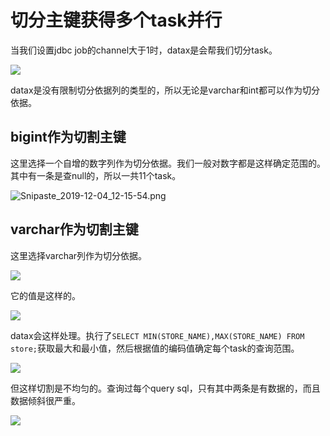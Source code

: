 # 切分主键获得多个task并行

当我们设置jdbc job的channel大于1时，datax是会帮我们切分task。

![](https://i.loli.net/2019/12/04/2zECpQw7BTUD1x4.png)

datax是没有限制切分依据列的类型的，所以无论是varchar和int都可以作为切分依据。

## bigint作为切割主键

这里选择一个自增的数字列作为切分依据。我们一般对数字都是这样确定范围的。其中有一条是查null的，所以一共11个task。

![Snipaste_2019-12-04_12-15-54.png](https://i.loli.net/2019/12/04/4GtYAyQN37SV6a9.png)



## varchar作为切割主键

这里选择varchar列作为切分依据。

![](https://i.loli.net/2019/12/04/nrY9RLot8SUklXA.png)

它的值是这样的。

![](https://i.loli.net/2019/12/04/V2SQPHxgkcibm1s.png)

datax会这样处理。执行了`SELECT MIN(STORE_NAME),MAX(STORE_NAME) FROM store;`获取最大和最小值，然后根据值的编码值确定每个task的查询范围。

![](https://i.loli.net/2019/12/04/pmL7toUVeQNEnHk.png)

但这样切割是不均匀的。查询过每个query sql，只有其中两条是有数据的，而且数据倾斜很严重。

![](https://i.loli.net/2019/12/04/yrb3qF6AHNsZnpD.png)